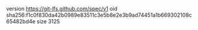 version https://git-lfs.github.com/spec/v1
oid sha256:f1c0f830da42b0989e83511c3e5b8e2e3b9ad74451a1b669302108c65482bd4e
size 3125

